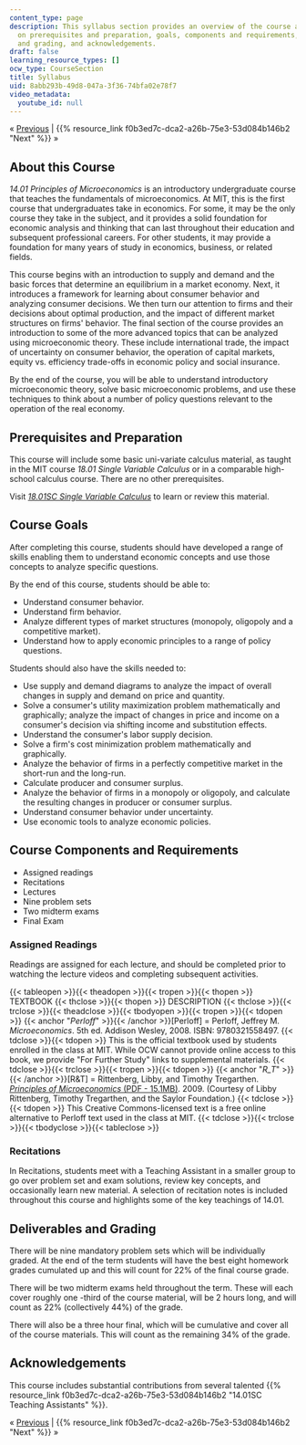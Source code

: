 ```yaml
---
content_type: page
description: This syllabus section provides an overview of the course and information
  on prerequisites and preparation, goals, components and requirements, deliverables
  and grading, and acknowledgements.
draft: false
learning_resource_types: []
ocw_type: CourseSection
title: Syllabus
uid: 8abb293b-49d8-047a-3f36-74bfa02e78f7
video_metadata:
  youtube_id: null
---
```

« [Previous](../../) | {{% resource_link f0b3ed7c-dca2-a26b-75e3-53d084b146b2 "Next" %}} »

## About this Course

_14.01 Principles of Microeconomics_ is an introductory undergraduate course that teaches the fundamentals of microeconomics. At MIT, this is the first course that undergraduates take in economics. For some, it may be the only course they take in the subject, and it provides a solid foundation for economic analysis and thinking that can last throughout their education and subsequent professional careers. For other students, it may provide a foundation for many years of study in economics, business, or related fields.

This course begins with an introduction to supply and demand and the basic forces that determine an equilibrium in a market economy. Next, it introduces a framework for learning about consumer behavior and analyzing consumer decisions. We then turn our attention to firms and their decisions about optimal production, and the impact of different market structures on firms' behavior. The final section of the course provides an introduction to some of the more advanced topics that can be analyzed using microeconomic theory. These include international trade, the impact of uncertainty on consumer behavior, the operation of capital markets, equity vs. efficiency trade-offs in economic policy and social insurance.

By the end of the course, you will be able to understand introductory microeconomic theory, solve basic microeconomic problems, and use these techniques to think about a number of policy questions relevant to the operation of the real economy.

## Prerequisites and Preparation

This course will include some basic uni-variate calculus material, as taught in the MIT course _18.01 Single Variable Calculus_ or in a comparable high-school calculus course. There are no other prerequisites.

Visit [_18.01SC Single Variable Calculus_](/courses/18-01sc-single-variable-calculus-fall-2010) to learn or review this material.

## Course Goals

After completing this course, students should have developed a range of skills enabling them to understand economic concepts and use those concepts to analyze specific questions.

By the end of this course, students should be able to:

- Understand consumer behavior.
- Understand firm behavior.
- Analyze different types of market structures (monopoly, oligopoly and a competitive market).
- Understand how to apply economic principles to a range of policy questions.

Students should also have the skills needed to:

- Use supply and demand diagrams to analyze the impact of overall changes in supply and demand on price and quantity.
- Solve a consumer's utility maximization problem mathematically and graphically; analyze the impact of changes in price and income on a consumer's decision via shifting income and substitution effects.
- Understand the consumer's labor supply decision.
- Solve a firm's cost minimization problem mathematically and graphically.
- Analyze the behavior of firms in a perfectly competitive market in the short-run and the long-run.
- Calculate producer and consumer surplus.
- Analyze the behavior of firms in a monopoly or oligopoly, and calculate the resulting changes in producer or consumer surplus.
- Understand consumer behavior under uncertainty.
- Use economic tools to analyze economic policies.

## Course Components and Requirements

- Assigned readings
- Recitations
- Lectures
- Nine problem sets
- Two midterm exams
- Final Exam

### Assigned Readings

Readings are assigned for each lecture, and should be completed prior to watching the lecture videos and completing subsequent activities.

{{< tableopen >}}{{< theadopen >}}{{< tropen >}}{{< thopen >}}
TEXTBOOK
{{< thclose >}}{{< thopen >}}
DESCRIPTION
{{< thclose >}}{{< trclose >}}{{< theadclose >}}{{< tbodyopen >}}{{< tropen >}}{{< tdopen >}}
{{< anchor "_Perloff_" >}}{{< /anchor >}}\[Perloff\] = Perloff, Jeffrey M. _Microeconomics_. 5th ed. Addison Wesley, 2008. ISBN: 9780321558497.
{{< tdclose >}}{{< tdopen >}}
This is the official textbook used by students enrolled in the class at MIT. While OCW cannot provide online access to this book, we provide "For Further Study" links to supplemental materials.
{{< tdclose >}}{{< trclose >}}{{< tropen >}}{{< tdopen >}}
{{< anchor "_R_T_" >}}{{< /anchor >}}\[R&T\] = Rittenberg, Libby, and Timothy Tregarthen. [_Principles of Microeconomics_ (PDF - 15.1MB)](/ans7870/14/14.01SC/MIT14_01SCF11_rttext.pdf). 2009. (Courtesy of Libby Rittenberg, Timothy Tregarthen, and the Saylor Foundation.)
{{< tdclose >}}{{< tdopen >}}
This Creative Commons-licensed text is a free online alternative to Perloff text used in the class at MIT.
{{< tdclose >}}{{< trclose >}}{{< tbodyclose >}}{{< tableclose >}}

### Recitations

In Recitations, students meet with a Teaching Assistant in a smaller group to go over problem set and exam solutions, review key concepts, and occasionally learn new material. A selection of recitation notes is included throughout this course and highlights some of the key teachings of 14.01.

## Deliverables and Grading

There will be nine mandatory problem sets which will be individually graded. At the end of the term students will have the best eight homework grades cumulated up and this will count for 22% of the final course grade.

There will be two midterm exams held throughout the term. These will each cover roughly one -third of the course material, will be 2 hours long, and will count as 22% (collectively 44%) of the grade.

There will also be a three hour final, which will be cumulative and cover all of the course materials. This will count as the remaining 34% of the grade.

## Acknowledgements

This course includes substantial contributions from several talented {{% resource_link f0b3ed7c-dca2-a26b-75e3-53d084b146b2 "14.01SC Teaching Assistants" %}}.

« [Previous](../../) | {{% resource_link f0b3ed7c-dca2-a26b-75e3-53d084b146b2 "Next" %}} »